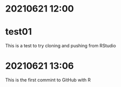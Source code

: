 # 20210621 12:00
# test01
This is a test to try cloning and pushing from RStudio

# 20210621 13:06 

This is the first commint to GitHub with R
